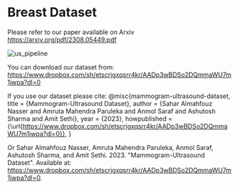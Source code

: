 # Breast Dataset
Please refer to our paper available on Arxiv https://arxiv.org/pdf/2308.05449.pdf

![us_pipeline](https://github.com/SaharAlmahfouzNasser/TransformingBreastCancerDiagnosis/assets/52508554/1bbc3778-8010-4d49-9995-9e3906541a9b)

You can download our dataset from:
https://www.dropbox.com/sh/etscrjgxqsrr4kr/AADp3wBDSo2DQmmaWU7m1jwpa?dl=0

If you use our dataset please cite:
@misc{mammogram-ultrasound-dataset,
  title = {Mammogram-Ultrasound Dataset},
  author = {Sahar Almahfouz Nasser and Amruta Mahendra Paruleka and Anmol Saraf and Ashutosh Sharma and Amit Sethi},
  year = {2023},
  howpublished = {\url{https://www.dropbox.com/sh/etscrjgxqsrr4kr/AADp3wBDSo2DQmmaWU7m1jwpa?dl=0}},
}

Or
Sahar Almahfouz Nasser, Amruta Mahendra Paruleka, Anmol Saraf, Ashutosh Sharma, and Amit Sethi. 2023. "Mammogram-Ultrasound Dataset". Available at: https://www.dropbox.com/sh/etscrjgxqsrr4kr/AADp3wBDSo2DQmmaWU7m1jwpa?dl=0.


